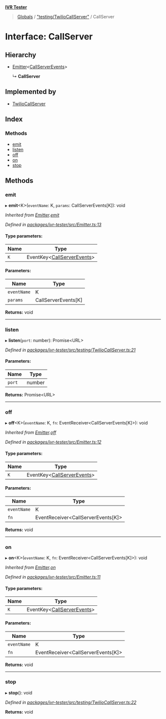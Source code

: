**[IVR Tester](../README.md)**

> [Globals](../README.md) / ["testing/TwilioCallServer"](../modules/_testing_twiliocallserver_.md) / CallServer

# Interface: CallServer

## Hierarchy

* [Emitter](_emitter_.emitter.md)\<[CallServerEvents](../modules/_testing_twiliocallserver_.md#callserverevents)>

  ↳ **CallServer**

## Implemented by

* [TwilioCallServer](../classes/_testing_twiliocallserver_.twiliocallserver.md)

## Index

### Methods

* [emit](_testing_twiliocallserver_.callserver.md#emit)
* [listen](_testing_twiliocallserver_.callserver.md#listen)
* [off](_testing_twiliocallserver_.callserver.md#off)
* [on](_testing_twiliocallserver_.callserver.md#on)
* [stop](_testing_twiliocallserver_.callserver.md#stop)

## Methods

### emit

▸ **emit**\<K>(`eventName`: K, `params`: CallServerEvents[K]): void

*Inherited from [Emitter](_emitter_.emitter.md).[emit](_emitter_.emitter.md#emit)*

*Defined in [packages/ivr-tester/src/Emitter.ts:13](https://github.com/SketchingDev/ivr-tester/blob/c05dd5d/packages/ivr-tester/src/Emitter.ts#L13)*

#### Type parameters:

Name | Type |
------ | ------ |
`K` | EventKey\<[CallServerEvents](../modules/_testing_twiliocallserver_.md#callserverevents)> |

#### Parameters:

Name | Type |
------ | ------ |
`eventName` | K |
`params` | CallServerEvents[K] |

**Returns:** void

___

### listen

▸ **listen**(`port`: number): Promise\<URL>

*Defined in [packages/ivr-tester/src/testing/TwilioCallServer.ts:21](https://github.com/SketchingDev/ivr-tester/blob/c05dd5d/packages/ivr-tester/src/testing/TwilioCallServer.ts#L21)*

#### Parameters:

Name | Type |
------ | ------ |
`port` | number |

**Returns:** Promise\<URL>

___

### off

▸ **off**\<K>(`eventName`: K, `fn`: EventReceiver\<CallServerEvents[K]>): void

*Inherited from [Emitter](_emitter_.emitter.md).[off](_emitter_.emitter.md#off)*

*Defined in [packages/ivr-tester/src/Emitter.ts:12](https://github.com/SketchingDev/ivr-tester/blob/c05dd5d/packages/ivr-tester/src/Emitter.ts#L12)*

#### Type parameters:

Name | Type |
------ | ------ |
`K` | EventKey\<[CallServerEvents](../modules/_testing_twiliocallserver_.md#callserverevents)> |

#### Parameters:

Name | Type |
------ | ------ |
`eventName` | K |
`fn` | EventReceiver\<CallServerEvents[K]> |

**Returns:** void

___

### on

▸ **on**\<K>(`eventName`: K, `fn`: EventReceiver\<CallServerEvents[K]>): void

*Inherited from [Emitter](_emitter_.emitter.md).[on](_emitter_.emitter.md#on)*

*Defined in [packages/ivr-tester/src/Emitter.ts:11](https://github.com/SketchingDev/ivr-tester/blob/c05dd5d/packages/ivr-tester/src/Emitter.ts#L11)*

#### Type parameters:

Name | Type |
------ | ------ |
`K` | EventKey\<[CallServerEvents](../modules/_testing_twiliocallserver_.md#callserverevents)> |

#### Parameters:

Name | Type |
------ | ------ |
`eventName` | K |
`fn` | EventReceiver\<CallServerEvents[K]> |

**Returns:** void

___

### stop

▸ **stop**(): void

*Defined in [packages/ivr-tester/src/testing/TwilioCallServer.ts:22](https://github.com/SketchingDev/ivr-tester/blob/c05dd5d/packages/ivr-tester/src/testing/TwilioCallServer.ts#L22)*

**Returns:** void
